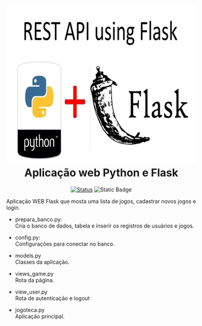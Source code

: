 <a id="topo"></a>
<h1 align="center">
  <img src="image/flask.jpg" alt="Flask" width=720px height=420px >
  <br>
  Aplicação web Python e Flask
</h1>

<div align="center">

<!-- [![Status](https://img.shields.io/badge/version-1.0-blue)]() -->
[![Status](https://img.shields.io/badge/status-active-success.svg)]()
![Static Badge](https://img.shields.io/badge/Flask-orange)

</div>

Aplicação WEB Flask que mosta uma lista de jogos, cadastrar novos jogos e login.

* prepara_banco.py:<br>
  Cria o banco de dados, tabela e inserir os registros de usuários e jogos.

* config.py:<br>
  Configurações para conectar no banco.

* models.py<br>
  Classes da aplicação.

* views_game.py<br>
  Rota da página.

* view_user.py<br>
  Rota de autenticação e logout

* jogoteca.py<br>
  Aplicação principal.


